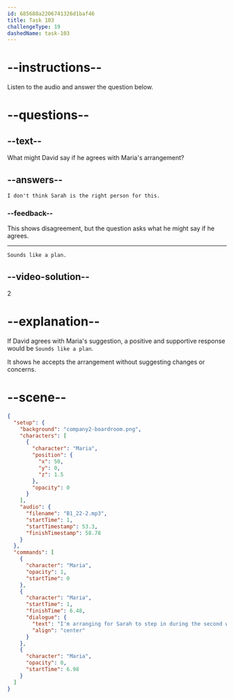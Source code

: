 ```yaml
---
id: 685688a2206741326d1baf46
title: Task 103
challengeType: 19
dashedName: task-103
---
```


<!-- (Audio) Maria: I'm arranging for Sarah to step in during the second week of July until Bob returns at the end of the month. -->

# --instructions--

Listen to the audio and answer the question below.

# --questions--

## --text--

What might David say if he agrees with Maria's arrangement?

## --answers--

`I don't think Sarah is the right person for this.`

### --feedback--

This shows disagreement, but the question asks what he might say if he agrees.

---

`Sounds like a plan.`

## --video-solution--

2

# --explanation--

If David agrees with Maria's suggestion, a positive and supportive response would be `Sounds like a plan`.

It shows he accepts the arrangement without suggesting changes or concerns.

# --scene--

```json
{
  "setup": {
    "background": "company2-boardroom.png",
    "characters": [
      {
        "character": "Maria",
        "position": {
          "x": 50,
          "y": 0,
          "z": 1.5
        },
        "opacity": 0
      }
    ],
    "audio": {
      "filename": "B1_22-2.mp3",
      "startTime": 1,
      "startTimestamp": 53.3,
      "finishTimestamp": 58.78
    }
  },
  "commands": [
    {
      "character": "Maria",
      "opacity": 1,
      "startTime": 0
    },
    {
      "character": "Maria",
      "startTime": 1,
      "finishTime": 6.48,
      "dialogue": {
        "text": "I'm arranging for Sarah to step in during the second week of July until Bob returns at the end of the month.",
        "align": "center"
      }
    },
    {
      "character": "Maria",
      "opacity": 0,
      "startTime": 6.98
    }
  ]
}
```
